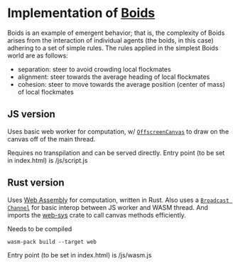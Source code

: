 # Implementation of [Boids](https://en.wikipedia.org/wiki/Boids)

Boids is an example of emergent behavior; that is, the complexity of Boids arises from the interaction of individual agents (the boids, in this case) adhering to a set of simple rules. The rules applied in the simplest Boids world are as follows:

- separation: steer to avoid crowding local flockmates
- alignment: steer towards the average heading of local flockmates
- cohesion: steer to move towards the average position (center of mass) of local flockmates

## JS version 

Uses basic web worker for computation, w/ [`OffscreenCanvas`](https://developer.mozilla.org/en-US/docs/Web/API/OffscreenCanvas) to draw on the canvas off of the main thread.

Requires no transpilation and can be served directly. Entry point (to be set in index.html) is /js/script.js

## Rust version

Uses [Web Assembly](https://developer.mozilla.org/en-US/docs/WebAssembly) for computation, written in Rust. Also uses a [`Broadcast Channel`](https://developer.mozilla.org/en-US/docs/Web/API/Broadcast_Channel_API) for basic interop between JS worker and WASM thread. And imports the [web-sys](https://rustwasm.github.io/wasm-bindgen/api/web_sys/) crate to call canvas methods efficiently.

Needs to be compiled

```
wasm-pack build --target web
```

Entry point (to be set in index.html) is /js/wasm.js